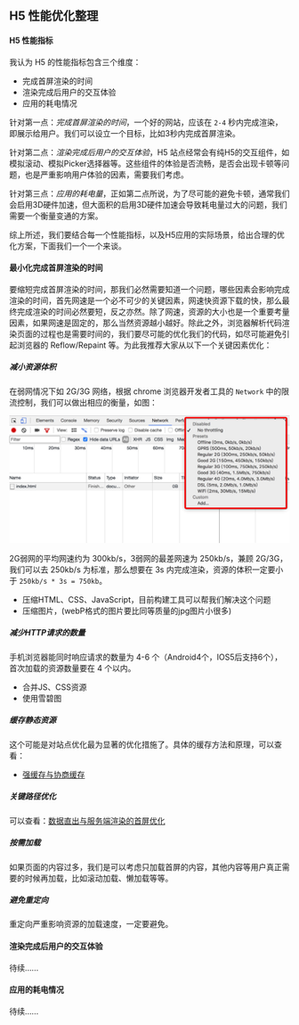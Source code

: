 ## H5 性能优化整理

#### H5 性能指标

我认为 H5 的性能指标包含三个维度：

* 完成首屏渲染的时间
* 渲染完成后用户的交互体验
* 应用的耗电情况

针对第一点：*完成首屏渲染的时间*，一个好的网站，应该在 `2-4` 秒内完成渲染，即展示给用户。我们可以设立一个目标，比如3秒内完成首屏渲染。

针对第二点：*渲染完成后用户的交互体验*，H5 站点经常会有纯H5的交互组件，如模拟滚动、模拟Picker选择器等。这些组件的体验是否流畅，是否会出现卡顿等问题，也是严重影响用户体验的因素，需要我们考虑。

针对第三点：*应用的耗电量*，正如第二点所说，为了尽可能的避免卡顿，通常我们会启用3D硬件加速，但大面积的启用3D硬件加速会导致耗电量过大的问题，我们需要一个衡量变通的方案。

综上所述，我们要结合每一个性能指标，以及H5应用的实际场景，给出合理的优化方案，下面我们一个一个来谈。

#### 最小化完成首屏渲染的时间

要缩短完成首屏渲染的时间，那我们必然需要知道一个问题，哪些因素会影响完成渲染的时间，首先网速是一个必不可少的关键因素，网速快资源下载的快，那么最终完成渲染的时间必然要短，反之亦然。除了网速，资源的大小也是一个重要考量因素，如果网速是固定的，那么当然资源越小越好。除此之外，浏览器解析代码渲染页面的过程也是需要时间的，我们要尽可能的优化我们的代码，如尽可能避免引起浏览器的 Reflow/Repaint 等。为此我推荐大家从以下一个关键因素优化：

##### 减小资源体积

在弱网情况下如 2G/3G 网络，根据 chrome 浏览器开发者工具的 `Network` 中的限流控制，我们可以做出相应的衡量，如图：

<img src="/img/net.png" width="700" />

2G弱网的平均网速约为 300kb/s，3弱网的最差网速为 250kb/s，兼顾 2G/3G，我们可以去 250kb/s 为标准，那么想要在 3s 内完成渲染，资源的体积一定要小于 `250kb/s * 3s = 750kb`。

* 压缩HTML、CSS、JavaScript，目前构建工具可以帮我们解决这个问题
* 压缩图片，(webP格式的图片要比同等质量的jpg图片小很多)

##### 减少HTTP请求的数量

手机浏览器能同时响应请求的数量为 4-6 个（Android4个，IOS5后支持6个），首次加载的资源数量要在 4 个以内。

* 合并JS、CSS资源
* 使用雪碧图

##### 缓存静态资源

这个可能是对站点优化最为显著的优化措施了。具体的缓存方法和原理，可以查看：

* [强缓存与协商缓存](/http/cache)

##### 关键路径优化

可以查看：[数据直出与服务端渲染的首屏优化](/performance/ssr)

##### 按需加载

如果页面的内容过多，我们是可以考虑只加载首屏的内容，其他内容等用户真正需要的时候再加载，比如滚动加载、懒加载等等。

##### 避免重定向

重定向严重影响资源的加载速度，一定要避免。


#### 渲染完成后用户的交互体验

待续......

#### 应用的耗电情况

待续......